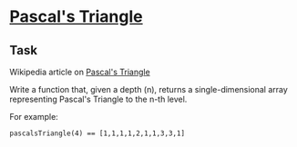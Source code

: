 [Pascal's Triangle](https://www.codewars.com/kata/pascals-triangle)
=

## Task
Wikipedia article on [Pascal's Triangle](http://en.wikipedia.org/wiki/Pascal's_triangle)

Write a function that, given a depth (n), returns a single-dimensional array representing Pascal's Triangle to the n-th level.

For example:
```
pascalsTriangle(4) == [1,1,1,1,2,1,1,3,3,1]
```
